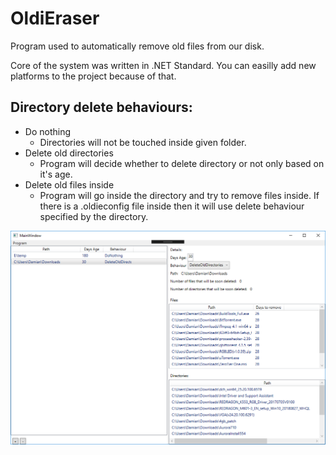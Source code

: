 # OldiEraser
Program used to automatically remove old files from our disk. 

Core of the system was written in .NET Standard. You can easilly add new platforms to the project because of that.


## Directory delete behaviours:

- Do nothing
  - Directories will not be touched inside given folder.
- Delete old directories
  - Program will decide whether to delete directory or not only based on it's age.
- Delete old files inside
  - Program will go inside the directory and try to remove files inside. If there is a .oldieconfig file inside then it will use delete behaviour specified by the directory.


![Example image](https://raw.githubusercontent.com/shoter/OldiEraser/master/Img/Example.png)